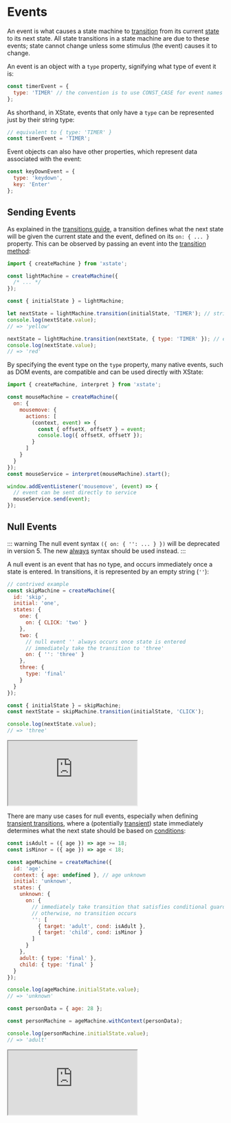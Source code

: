 # Events

An event is what causes a state machine to [transition](./transitions.md) from its current [state](./states.md) to its next state. All state transitions in a state machine are due to these events; state cannot change unless some stimulus (the event) causes it to change.

An event is an object with a `type` property, signifying what type of event it is:

```js
const timerEvent = {
  type: 'TIMER' // the convention is to use CONST_CASE for event names
};
```

As shorthand, in XState, events that only have a `type` can be represented just by their string type:

```js
// equivalent to { type: 'TIMER' }
const timerEvent = 'TIMER';
```

Event objects can also have other properties, which represent data associated with the event:

```js
const keyDownEvent = {
  type: 'keydown',
  key: 'Enter'
};
```

## Sending Events

As explained in the [transitions guide](./transitions.md), a transition defines what the next state will be given the current state and the event, defined on its `on: { ... }` property. This can be observed by passing an event into the [transition method](./transitions.md#machine-transition-method):

```js
import { createMachine } from 'xstate';

const lightMachine = createMachine({
  /* ... */
});

const { initialState } = lightMachine;

let nextState = lightMachine.transition(initialState, 'TIMER'); // string event
console.log(nextState.value);
// => 'yellow'

nextState = lightMachine.transition(nextState, { type: 'TIMER' }); // event object
console.log(nextState.value);
// => 'red'
```

By specifying the event type on the `type` property, many native events, such as DOM events, are compatible and can be used directly with XState:

```js
import { createMachine, interpret } from 'xstate';

const mouseMachine = createMachine({
  on: {
    mousemove: {
      actions: [
        (context, event) => {
          const { offsetX, offsetY } = event;
          console.log({ offsetX, offsetY });
        }
      ]
    }
  }
});
const mouseService = interpret(mouseMachine).start();

window.addEventListener('mousemove', (event) => {
  // event can be sent directly to service
  mouseService.send(event);
});
```

## Null Events

::: warning
The null event syntax `({ on: { '': ... } })` will be deprecated in version 5. The new [always](./transitions.md#eventless-always-transitions) syntax should be used instead.
:::

A null event is an event that has no type, and occurs immediately once a state is entered. In transitions, it is represented by an empty string (`''`):

```js
// contrived example
const skipMachine = createMachine({
  id: 'skip',
  initial: 'one',
  states: {
    one: {
      on: { CLICK: 'two' }
    },
    two: {
      // null event '' always occurs once state is entered
      // immediately take the transition to 'three'
      on: { '': 'three' }
    },
    three: {
      type: 'final'
    }
  }
});

const { initialState } = skipMachine;
const nextState = skipMachine.transition(initialState, 'CLICK');

console.log(nextState.value);
// => 'three'
```

<iframe src="https://stately.ai/viz/embed?gist=f8b1c6470371b13eb2838b84194ca428"></iframe>

There are many use cases for null events, especially when defining [transient transitions](./transitions.md#transient-transitions), where a (potentially [transient](./statenodes.md#transient-state-nodes)) state immediately determines what the next state should be based on [conditions](./guards.md):

```js
const isAdult = ({ age }) => age >= 18;
const isMinor = ({ age }) => age < 18;

const ageMachine = createMachine({
  id: 'age',
  context: { age: undefined }, // age unknown
  initial: 'unknown',
  states: {
    unknown: {
      on: {
        // immediately take transition that satisfies conditional guard.
        // otherwise, no transition occurs
        '': [
          { target: 'adult', cond: isAdult },
          { target: 'child', cond: isMinor }
        ]
      }
    },
    adult: { type: 'final' },
    child: { type: 'final' }
  }
});

console.log(ageMachine.initialState.value);
// => 'unknown'

const personData = { age: 28 };

const personMachine = ageMachine.withContext(personData);

console.log(personMachine.initialState.value);
// => 'adult'
```

<iframe src="https://stately.ai/viz/embed?gist=2f9f2f4bd5dcd5ff262c7f2a7e9199aa"></iframe>
